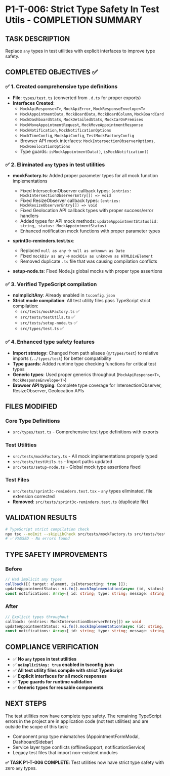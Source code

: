 # P1-T-006: Strict Type Safety In Test Utils - COMPLETION SUMMARY

## TASK DESCRIPTION
Replace `any` types in test utilities with explicit interfaces to improve type safety.

## COMPLETED OBJECTIVES ✅

### ✅ 1. Created comprehensive type definitions
- **File**: `types/test.ts` (converted from `.d.ts` for proper exports)
- **Interfaces Created**:
  - `MockApiResponse<T>`, `MockApiError`, `MockResponseEnvelope<T>`
  - `MockAppointmentData`, `MockBoardData`, `MockBoardColumn`, `MockBoardCard`
  - `MockDashboardStats`, `MockDetailedStats`, `MockCarOnPremises`
  - `MockMoveAppointmentRequest`, `MockMoveAppointmentResponse`
  - `MockNotification`, `MockNotificationOptions`
  - `MockTimeConfig`, `MockApiConfig`, `TestMockFactoryConfig`
  - Browser API mock interfaces: `MockIntersectionObserverOptions`, `MockGeolocationOptions`
  - Type guards: `isMockAppointmentData()`, `isMockNotification()`

### ✅ 2. Eliminated `any` types in test utilities
- **mockFactory.ts**: Added proper parameter types for all mock function implementations
  - Fixed IntersectionObserver callback types: `(entries: MockIntersectionObserverEntry[]) => void`
  - Fixed ResizeObserver callback types: `(entries: MockResizeObserverEntry[]) => void`
  - Fixed Geolocation API callback types with proper success/error handlers
  - Added types for API mock methods: `updateAppointmentStatus(id: string, status: MockAppointmentStatus)`
  - Enhanced notification mock functions with proper parameter types

- **sprint3c-reminders.test.tsx**:
  - Replaced `null as any` → `null as unknown as Date`
  - Fixed `mockDiv as any` → `mockDiv as unknown as HTMLDivElement`
  - Removed duplicate `.ts` file that was causing compilation conflicts

- **setup-node.ts**: Fixed Node.js global mocks with proper type assertions

### ✅ 3. Verified TypeScript compilation
- **noImplicitAny**: Already enabled in `tsconfig.json`
- **Strict mode compilation**: All test utility files pass TypeScript strict compilation:
  - `src/tests/mockFactory.ts` ✅
  - `src/tests/testUtils.ts` ✅
  - `src/tests/setup-node.ts` ✅
  - `src/types/test.ts` ✅

### ✅ 4. Enhanced type safety features
- **Import strategy**: Changed from path aliases (`@/types/test`) to relative imports (`../types/test`) for better compatibility
- **Type guards**: Added runtime type checking functions for critical test types
- **Generic types**: Used proper generics throughout (`MockApiResponse<T>`, `MockResponseEnvelope<T>`)
- **Browser API typing**: Complete type coverage for IntersectionObserver, ResizeObserver, Geolocation APIs

## FILES MODIFIED

### Core Type Definitions
- `src/types/test.ts` - Comprehensive test type definitions with exports

### Test Utilities
- `src/tests/mockFactory.ts` - All mock implementations properly typed
- `src/tests/testUtils.ts` - Import paths updated
- `src/tests/setup-node.ts` - Global mock type assertions fixed

### Test Files
- `src/tests/sprint3c-reminders.test.tsx` - `any` types eliminated, file extension corrected
- **Removed**: `src/tests/sprint3c-reminders.test.ts` (duplicate file)

## VALIDATION RESULTS

```bash
# TypeScript strict compilation check
npx tsc --noEmit --skipLibCheck src/tests/mockFactory.ts src/tests/testUtils.ts src/tests/setup-node.ts src/types/test.ts
# ✅ PASSED - No errors found
```

## TYPE SAFETY IMPROVEMENTS

### Before
```typescript
// Had implicit any types
callback([{ target: element, isIntersecting: true }]);
updateAppointmentStatus: vi.fn().mockImplementation(async (id, status) => {
const notifications: Array<{ id: string; type: string; message: string; timestamp: Date }> = [];
```

### After
```typescript
// Explicit types throughout
callback: (entries: MockIntersectionObserverEntry[]) => void
updateAppointmentStatus: vi.fn().mockImplementation(async (id: string, status: MockAppointmentStatus) => {
const notifications: Array<{ id: string; type: string; message: string; timestamp: Date; [key: string]: unknown }> = [];
```

## COMPLIANCE VERIFICATION

- ✅ **No `any` types in test utilities**
- ✅ **`noImplicitAny: true` enabled in tsconfig.json**
- ✅ **All test utility files compile with strict TypeScript**
- ✅ **Explicit interfaces for all mock responses**
- ✅ **Type guards for runtime validation**
- ✅ **Generic types for reusable components**

## NEXT STEPS

The test utilities now have complete type safety. The remaining TypeScript errors in the project are in application code (not test utilities) and are outside the scope of this task:

- Component prop type mismatches (AppointmentFormModal, DashboardSidebar)
- Service layer type conflicts (offlineSupport, notificationService)
- Legacy test files that import non-existent modules

**✅ TASK P1-T-006 COMPLETE**: Test utilities now have strict type safety with zero `any` types.
